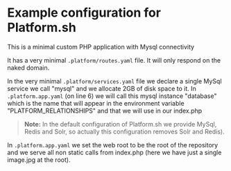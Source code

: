 # Example configuration for Platform.sh

This is a minimal custom PHP application with Mysql connectivity

It has a very minimal `.platform/routes.yaml` file. It will only respond on the
naked domain.

In the very minimal `.platform/services.yaml` file we declare a single MySql
service we call "mysql" and we allocate 2GB of disk space to it. 
In `.platform.app.yaml` (on line 6) we will call this mysql instance "database"
which is the name that will appear in the environment variable 
"PLATFORM_RELATIONSHIPS" and that we will use in our index.php

> **Note:** In the default configuration of Platform.sh we provide MySql, Redis
> and Solr, so actually this configuration removes Solr and Redis). 

In `.platform.app.yaml` we set the web root to be the root of the repository 
and we serve all non static calls from index.php (here we have just a single
image.jpg at the root).